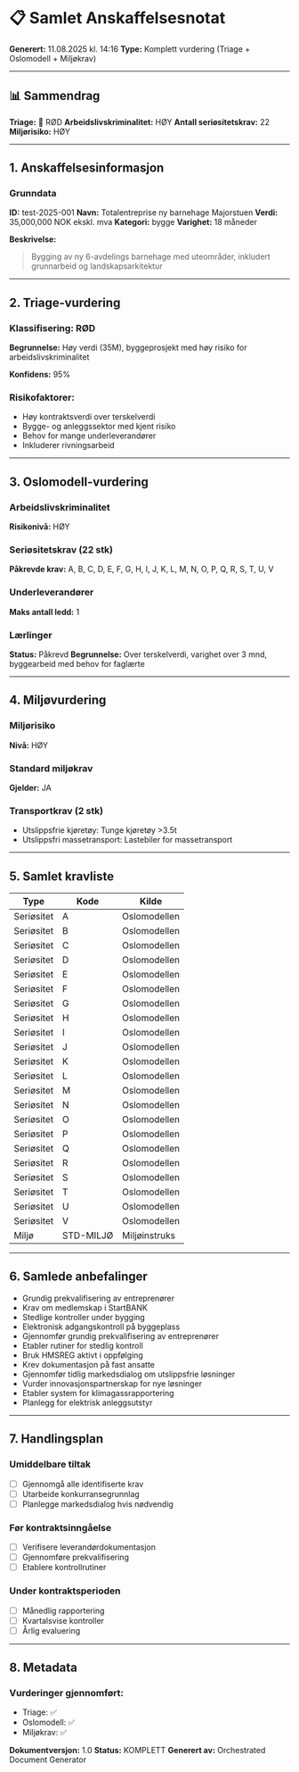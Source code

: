 # 📋 Samlet Anskaffelsesnotat

**Generert:** 11.08.2025 kl. 14:16
**Type:** Komplett vurdering (Triage + Oslomodell + Miljøkrav)

---

## 📊 Sammendrag

**Triage:** 🔴 RØD
**Arbeidslivskriminalitet:** HØY
**Antall seriøsitetskrav:** 22
**Miljørisiko:** HØY

---

## 1. Anskaffelsesinformasjon

### Grunndata
**ID:** test-2025-001
**Navn:** Totalentreprise ny barnehage Majorstuen
**Verdi:** 35,000,000 NOK ekskl. mva
**Kategori:** bygge
**Varighet:** 18 måneder

**Beskrivelse:**
> Bygging av ny 6-avdelings barnehage med uteområder, inkludert grunnarbeid og landskapsarkitektur

---

## 2. Triage-vurdering

### Klassifisering: RØD

**Begrunnelse:** Høy verdi (35M), byggeprosjekt med høy risiko for arbeidslivskriminalitet

**Konfidens:** 95%

### Risikofaktorer:

- Høy kontraktsverdi over terskelverdi
- Bygge- og anleggssektor med kjent risiko
- Behov for mange underleverandører
- Inkluderer rivningsarbeid

---

## 3. Oslomodell-vurdering

### Arbeidslivskriminalitet
**Risikonivå:** HØY

### Seriøsitetskrav (22 stk)

**Påkrevde krav:** A, B, C, D, E, F, G, H, I, J, K, L, M, N, O, P, Q, R, S, T, U, V

### Underleverandører
**Maks antall ledd:** 1

### Lærlinger
**Status:** Påkrevd
**Begrunnelse:** Over terskelverdi, varighet over 3 mnd, byggearbeid med behov for faglærte

---

## 4. Miljøvurdering

### Miljørisiko
**Nivå:** HØY

### Standard miljøkrav
**Gjelder:** JA

### Transportkrav (2 stk)

- Utslippsfrie kjøretøy: Tunge kjøretøy >3.5t
- Utslippsfri massetransport: Lastebiler for massetransport

---

## 5. Samlet kravliste

| Type | Kode | Kilde |
|------|------|-------|
| Seriøsitet | A | Oslomodellen |
| Seriøsitet | B | Oslomodellen |
| Seriøsitet | C | Oslomodellen |
| Seriøsitet | D | Oslomodellen |
| Seriøsitet | E | Oslomodellen |
| Seriøsitet | F | Oslomodellen |
| Seriøsitet | G | Oslomodellen |
| Seriøsitet | H | Oslomodellen |
| Seriøsitet | I | Oslomodellen |
| Seriøsitet | J | Oslomodellen |
| Seriøsitet | K | Oslomodellen |
| Seriøsitet | L | Oslomodellen |
| Seriøsitet | M | Oslomodellen |
| Seriøsitet | N | Oslomodellen |
| Seriøsitet | O | Oslomodellen |
| Seriøsitet | P | Oslomodellen |
| Seriøsitet | Q | Oslomodellen |
| Seriøsitet | R | Oslomodellen |
| Seriøsitet | S | Oslomodellen |
| Seriøsitet | T | Oslomodellen |
| Seriøsitet | U | Oslomodellen |
| Seriøsitet | V | Oslomodellen |
| Miljø | STD-MILJØ | Miljøinstruks |

---

## 6. Samlede anbefalinger

- Grundig prekvalifisering av entreprenører
- Krav om medlemskap i StartBANK
- Stedlige kontroller under bygging
- Elektronisk adgangskontroll på byggeplass
- Gjennomfør grundig prekvalifisering av entreprenører
- Etabler rutiner for stedlig kontroll
- Bruk HMSREG aktivt i oppfølging
- Krev dokumentasjon på fast ansatte
- Gjennomfør tidlig markedsdialog om utslippsfrie løsninger
- Vurder innovasjonspartnerskap for nye løsninger
- Etabler system for klimagassrapportering
- Planlegg for elektrisk anleggsutstyr

---

## 7. Handlingsplan

### Umiddelbare tiltak
- [ ] Gjennomgå alle identifiserte krav
- [ ] Utarbeide konkurransegrunnlag
- [ ] Planlegge markedsdialog hvis nødvendig

### Før kontraktsinngåelse
- [ ] Verifisere leverandørdokumentasjon
- [ ] Gjennomføre prekvalifisering
- [ ] Etablere kontrollrutiner

### Under kontraktsperioden
- [ ] Månedlig rapportering
- [ ] Kvartalsvise kontroller
- [ ] Årlig evaluering

---

## 8. Metadata

### Vurderinger gjennomført:
- Triage: ✅
- Oslomodell: ✅
- Miljøkrav: ✅

**Dokumentversjon:** 1.0
**Status:** KOMPLETT
**Generert av:** Orchestrated Document Generator
